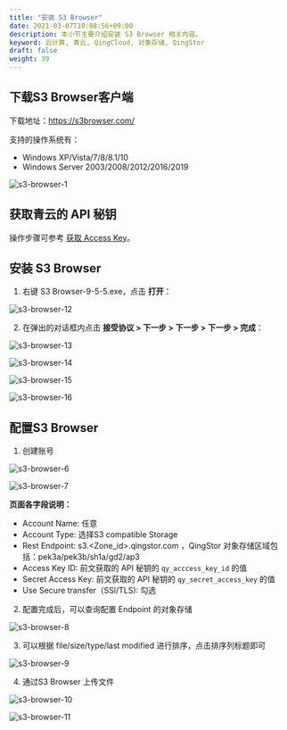 ```yaml
---
title: "安装 S3 Browser"
date: 2021-03-07T10:08:56+09:00
description: 本小节主要介绍安装 S3 Browser 相关内容。
keyword: 云计算, 青云, QingCloud, 对象存储, QingStor
draft: false
weight: 39
---
```


## 下载S3 Browser客户端

下载地址：https://s3browser.com/ 

支持的操作系统有：
- Windows XP/Vista/7/8/8.1/10 
- Windows Server 2003/2008/2012/2016/2019

![s3-browser-1](/storage/object-storage/_images/s3-browser-1.png)

## 获取青云的 API 秘钥

操作步骤可参考 [获取 Access Key](/storage/object-storage/api/practices/signature/#获取-access-key)。

## 安装 S3 Browser

1. 右键 S3 Browser-9-5-5.exe，点击 **打开**：

![s3-browser-12](/storage/object-storage/_images/s3-browser-12.png)

2. 在弹出的对话框内点击 **接受协议 > 下一步 > 下一步 > 下一步 > 完成**：

![s3-browser-13](/storage/object-storage/_images/s3-browser-13.png)

![s3-browser-14](/storage/object-storage/_images/s3-browser-14.png)

![s3-browser-15](/storage/object-storage/_images/s3-browser-15.png)

![s3-browser-16](/storage/object-storage/_images/s3-browser-16.png)

## 配置S3 Browser

1. 创建账号

![s3-browser-6](/storage/object-storage/_images/s3-browser-6.png)

![s3-browser-7](/storage/object-storage/_images/s3-browser-7.png)

**页面各字段说明：**

- Account Name: 任意
- Account Type: 选择S3 compatible Storage
- Rest Endpoint: s3.<Zone_id>.qingstor.com ，QingStor 对象存储区域包括：pek3a/pek3b/sh1a/gd2/ap3
- Access Key ID: 前文获取的 API 秘钥的 `qy_acccess_key_id` 的值
- Secret Access Key: 前文获取的 API 秘钥的 `qy_secret_access_key` 的值
- Use Secure transfer（SSl/TLS): 勾选

2. 配置完成后，可以查询配置 Endpoint 的对象存储

![s3-browser-8](/storage/object-storage/_images/s3-browser-8.png)

3. 可以根据 file/size/type/last modified 进行排序，点击排序列标题即可

![s3-browser-9](/storage/object-storage/_images/s3-browser-9.png)

4. 通过S3 Browser 上传文件

![s3-browser-10](/storage/object-storage/_images/s3-browser-10.png)

![s3-browser-11](/storage/object-storage/_images/s3-browser-11.png)